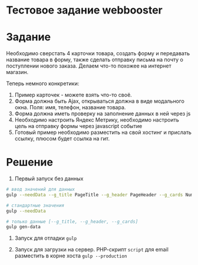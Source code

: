 # Тестовое задание webbooster

# Задание
Необходимо сверстать 4 карточки товара, создать форму и передавать название товара в форму, также сделать отправку письма на почту о поступлении нового заказа. Делаем что-то похожее на интернет магазин.

Теперь немного конкретики:

1. Пример карточек - можете взять что-то своё.
2. Форма должна быть Ajax, открываться должна в виде модального окна. Поля: имя, телефон, название товара.
3. Форма должна иметь проверку на заполнение данных в ней через js
4. Необходимо настроить Яндекс Метрику, необходимо настроить цель на отправку формы через javascript событие
5. Готовый пример необходимо разместить на свой хостинг и прислать ссылку, плюсом будет ссылка на гит.

# Решение
1. Первый запуск без данных
```sh
# ввод значений для данных
gulp --needData --g_title PageTitle --g_header PageHeader --g_cards NumberOfCards

# стандартные значения
gulp --needData

# только данные [--g_title, --g_header, --g_cards]
gulp gen-data
```
1. Запуск для отладки
`gulp`

1. Запуск для загрузки на сервер. PHP-cкрипт `script` для email разместить в корне хоста
`gulp --production`

